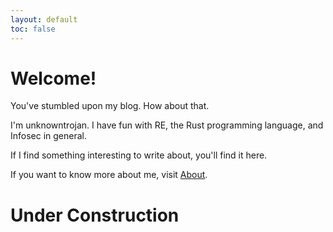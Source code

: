 ```yaml
---
layout: default
toc: false
---
```


<h1 class="text-center">Welcome!</h1>

You've stumbled upon my blog. How about that.

I'm unknowntrojan. I have fun with RE, the Rust programming language, and Infosec in general.

If I find something interesting to write about, you'll find it here.

If you want to know more about me, visit [About](about).

<h1 class="text-center">Under Construction</h1>